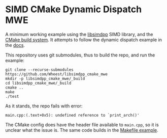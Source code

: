 # SIMD CMake Dynamic Dispatch MWE

A minimum working example using the [libsimdpp](https://github.com/p12tic/libsimdpp) SIMD library, and the [CMake build system](https://cmake.org/).  It attempts to follow the dynamic dispatch example in the [docs](https://p12tic.github.io/libsimdpp/doc/html/index.html).

This repository uses git submodules, thus to build the repo, and run the example:

```
git clone --recurse-submodules https://github.com/Wheest/libsimdpp_cmake_mwe
mkdir -p libsimdpp_cmake_mwe/_build
cd libsimdpp_cmake_mwe/_build
cmake ..
make
./test
```

As it stands, the repo fails with error:

```
main.cpp:(.text+0x5): undefined reference to `print_arch()'
```

The CMake config does have the header file available to `main.cpp`, so it is unclear what the issue is.  The same code builds in the [Makefile example](https://github.com/p12tic/libsimdpp/tree/master/examples/dynamic_dispatch).
